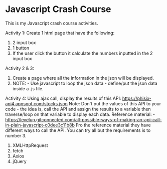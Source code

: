 # Javascript Crash Course

This is my Javascript crash course activities.

Activity 1:
Create 1 html page that have the following:

1. 2 input box
2. 1 button
3. If the user click the button it calculate the numbers inputted in the 2 input box

Activity 2 & 3:

1. Create a page where all the information in the json will be displayed.
2. NOTE: - Use javascript to loop the json data - define/put the json data inside a .js file.

Activity 4:
Using ajax call, display the results of this API: https://phisix-api4.appspot.com/stocks.json
Note: Don't put the values of this API to your code - the idea is, call the API and assign the results to a variable then traverse/loop on that variable to display each data.
Reference material: - https://levelup.gitconnected.com/all-possible-ways-of-making-an-api-call-in-plain-javascript-c0dee3c11b8b
Fro the reference material they have different ways to call the API.
You can try all but the requirements is to number 3.

1. XMLHttpRequest
2. fetch
3. Axios
4. jQuery
